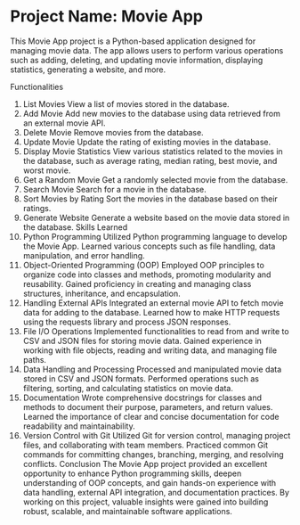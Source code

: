 # Project Name: Movie App

This Movie App project is a Python-based application designed for managing movie data. The app allows users to perform various operations such as adding, deleting, and updating movie information, displaying statistics, generating a website, and more.

Functionalities
1. List Movies
View a list of movies stored in the database.
2. Add Movie
Add new movies to the database using data retrieved from an external movie API.
3. Delete Movie
Remove movies from the database.
4. Update Movie
Update the rating of existing movies in the database.
5. Display Movie Statistics
View various statistics related to the movies in the database, such as average rating, median rating, best movie, and worst movie.
6. Get a Random Movie
Get a randomly selected movie from the database.
7. Search Movie
Search for a movie in the database.
8. Sort Movies by Rating
Sort the movies in the database based on their ratings.
9. Generate Website
Generate a website based on the movie data stored in the database.
Skills Learned
1. Python Programming
Utilized Python programming language to develop the Movie App.
Learned various concepts such as file handling, data manipulation, and error handling.
2. Object-Oriented Programming (OOP)
Employed OOP principles to organize code into classes and methods, promoting modularity and reusability.
Gained proficiency in creating and managing class structures, inheritance, and encapsulation.
3. Handling External APIs
Integrated an external movie API to fetch movie data for adding to the database.
Learned how to make HTTP requests using the requests library and process JSON responses.
4. File I/O Operations
Implemented functionalities to read from and write to CSV and JSON files for storing movie data.
Gained experience in working with file objects, reading and writing data, and managing file paths.
5. Data Handling and Processing
Processed and manipulated movie data stored in CSV and JSON formats.
Performed operations such as filtering, sorting, and calculating statistics on movie data.
6. Documentation
Wrote comprehensive docstrings for classes and methods to document their purpose, parameters, and return values.
Learned the importance of clear and concise documentation for code readability and maintainability.
7. Version Control with Git
Utilized Git for version control, managing project files, and collaborating with team members.
Practiced common Git commands for committing changes, branching, merging, and resolving conflicts.
Conclusion
The Movie App project provided an excellent opportunity to enhance Python programming skills, deepen understanding of OOP concepts, and gain hands-on experience with data handling, external API integration, and documentation practices. By working on this project, valuable insights were gained into building robust, scalable, and maintainable software applications.

